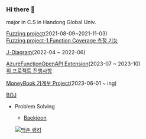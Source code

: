 ### Hi there 👋
major in C.S in Handong Global Univ.


[Fuzzing project](https://github.com/Hwangwoosam/fuzzing)(2021-08-09~2021-11-03)  
[Fuzzing project-1.Function Coverage 측정 기능](https://github.com/Hwangwoosam/FunCov)

[J-Diagram](https://github.com/OH318/J-Diagram)(2022-04 ~ 2022-06)  

[AzureFunctionOpenAPI Extension](https://github.com/OSC-Masters-Team/azure-functions-openapi-extension)(2023-07 ~ 2023-10)  
[위 프로젝트 진행사항](https://github.com/OSC-Masters-Team/azure-functions-openapi-extension/wiki)

[MoneyBook 가계부 Project](https://github.com/Hwangwoosam/MoneyBook)(2023-06-01 ~ ing)



[BOJ](https://github.com/Hwangwoosam/BOJ)
- Problem Solving    
  - [Baekjoon](https://www.acmicpc.net/user/sam1783)       
       
  [![백준 랭킹](http://mazassumnida.wtf/api/v2/generate_badge?boj=sam1783)](https://www.acmicpc.net/user/sam1783)   
<!--
**Hwangwoosam/Hwangwoosam** is a ✨ _special_ ✨ repository because its `README.md` (this file) appears on your GitHub profile.

Here are some ideas to get you started:

- 🔭 I’m currently working on ...
- 🌱 I’m currently learning ...
- 👯 I’m looking to collaborate on ...
- 🤔 I’m looking for help with ...
- 💬 Ask me about ...
- 📫 How to reach me: ...
- 😄 Pronouns: ...
- ⚡ Fun fact: ...
-->
